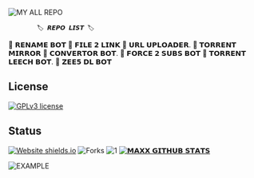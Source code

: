 ![MY ALL REPO](https://telegra.ph/file/bd0ac21d16a564796ecf4.png)


            🏷️ 𝙍𝙀𝙋𝙊 𝙇𝙄𝙎𝙏 🏷️

🔷 𝗥𝗘𝗡𝗔𝗠𝗘 𝗕𝗢𝗧
🔷 𝗙𝗜𝗟𝗘 𝟮 𝗟𝗜𝗡𝗞
🔷 𝗨𝗥𝗟 𝗨𝗣𝗟𝗢𝗔𝗗𝗘𝗥.
🔷 𝗧𝗢𝗥𝗥𝗘𝗡𝗧 𝗠𝗜𝗥𝗥𝗢𝗥
🔷 𝗖𝗢𝗡𝗩𝗘𝗥𝗧𝗢𝗥 𝗕𝗢𝗧.
🔷 𝗙𝗢𝗥𝗖𝗘 𝟮 𝗦𝗨𝗕𝗦 𝗕𝗢𝗧
🔷 𝗧𝗢𝗥𝗥𝗘𝗡𝗧 𝗟𝗘𝗘𝗖𝗛 𝗕𝗢𝗧.
🔷 𝗭𝗘𝗘𝟱 𝗗𝗟 𝗕𝗢𝗧



## License
[![GPLv3 license](https://img.shields.io/badge/License-GPLv3-blue.svg)](https://github.com/maxxrider/maxxrider)

## Status
[![Website shields.io](https://img.shields.io/website-up-down-green-red/http/shields.io.svg)](https://github.com/MaxxRider/MaxxRider)
![Forks](https://img.shields.io/github/forks/MaxxRider/Max-Torrent-Leech-V2)
![1](https://github-readme-stats.vercel.app/api/top-langs/?username=MaxxRider&theme=blue-green)
[![𝗠𝗔𝗫𝗫 𝗚𝗜𝗧𝗛𝗨𝗕 𝗦𝗧𝗔𝗧𝗦](https://github-readme-stats.vercel.app/api?username=MaxxRider&theme=blue-green)](https://github.com/MaxxRider/MaxxRider)

![EXAMPLE](https://telegra.ph/file/d68af4563db6550749457.png)

